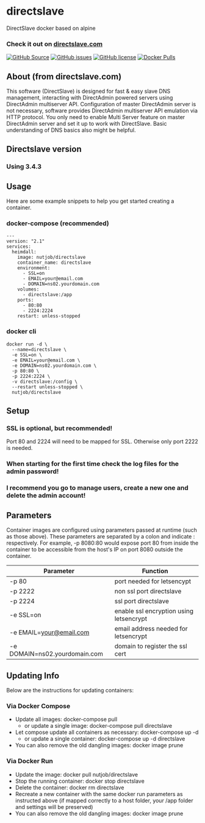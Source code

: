 # directslave
DirectSlave docker based on alpine
### Check it out on [directslave.com](https://directslave.com/)

[![GitHub Source](https://img.shields.io/badge/github-source-ffb64c?style=flat-square&logo=github&logoColor=white&labelColor=757575)](https://github.com/scraane/directslave)
[![GitHub issues](https://img.shields.io/github/issues/scraane/directslave?style=flat-square)](https://github.com/scraane/directslave/issues)
[![GitHub license](https://img.shields.io/github/license/scraane/directslave?style=flat-square)](https://github.com/scraane/directslave/blob/main/LICENSE)
[![Docker Pulls](https://img.shields.io/docker/pulls/nutjob/directslave?style=flat-square)](https://hub.docker.com/r/nutjob/directslave)


## About (from directslave.com)
This software (DirectSlave) is designed for fast & easy slave DNS management, interacting with DirectAdmin powered servers using DirectAdmin multiserver API. Configuration of master DirectAdmin server is not necessary, software provides DirectAdmin multiserver API emulation via HTTP protocol. You only need to enable Multi Server feature on master DirectAdmin server and set it up to work with DirectSlave. Basic understanding of DNS basics also might be helpful.

## Directslave version
### Using 3.4.3

## Usage
Here are some example snippets to help you get started creating a container.

### docker-compose (recommended)
```
---
version: "2.1"
services:
  heimdall:
    image: nutjob/directslave
    container_name: directslave
    environment:
      - SSL=on
      - EMAIL=your@email.com
      - DOMAIN=ns02.yourdomain.com
    volumes:
      - directslave:/app
    ports:
      - 80:80
      - 2224:2224
    restart: unless-stopped
```

### docker cli
```
docker run -d \
  --name=directslave \
  -e SSL=on \
  -e EMAIL=your@email.com \
  -e DOMAIN=ns02.yourdomain.com \
  -p 80:80 \
  -p 2224:2224 \
  -v directslave:/config \
  --restart unless-stopped \
  nutjob/directslave
```

## Setup
### SSL is optional, but recommended!

Port 80 and 2224 will need to be mapped for SSL. Otherwise only port 2222 is needed.

### When starting for the first time check the log files for the admin password!
### I recommend you go to manage users, create a new one and delete the admin account!

## Parameters

Container images are configured using parameters passed at runtime (such as those above). These parameters are separated by a colon and indicate <external>:<internal> respectively. For example, -p 8080:80 would expose port 80 from inside the container to be accessible from the host's IP on port 8080 outside the container.
  
|Parameter|Function|
|---------|--------|
|-p 80|port needed for letsencypt|
|-p 2222|non ssl port directslave|
|-p 2224|ssl port directslave|
|-e SSL=on|enable ssl encryption using letsencrypt|
|-e EMAIL=your@email.com|email address needed for letsencrypt|
|-e DOMAIN=ns02.yourdomain.com|domain to register the ssl cert|
  
## Updating Info

Below are the instructions for updating containers:

### Via Docker Compose
* Update all images: docker-compose pull
  * or update a single image: docker-compose pull directslave
* Let compose update all containers as necessary: docker-compose up -d
  * or update a single container: docker-compose up -d directslave
* You can also remove the old dangling images: docker image prune

### Via Docker Run
* Update the image: docker pull nutjob/directslave
* Stop the running container: docker stop directslave
* Delete the container: docker rm directslave
* Recreate a new container with the same docker run parameters as instructed above (if mapped correctly to a host folder, your /app folder and settings will be preserved)
* You can also remove the old dangling images: docker image prune
